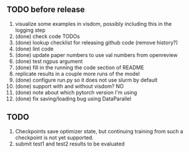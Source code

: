 TODO before release
---
1. visualize some examples in visdom, possibly including this in the logging step
2. (done) check code TODOs
3. (done) lookup checklist for releasing github code (remove history?)
4. (done) lint code
5. (done) update paper numbers to use val numbers from openreview
6. (done) test ngpus argument
7. (done) fill in the running the code section of README
8. replicate results in a couple more runs of the model
9. (done) configure run.py so it does not use slurm by default
10. (done) support with and without visdom? NO
11. (done) note about which pytorch version I'm using
12. (done) fix saving/loading bug using DataParallel

TODO
---
1. Checkpoints save optimizer state, but continuing training
from such a checkpoint is not yet supported.
2. submit test1 and test2 results to be evaluated

